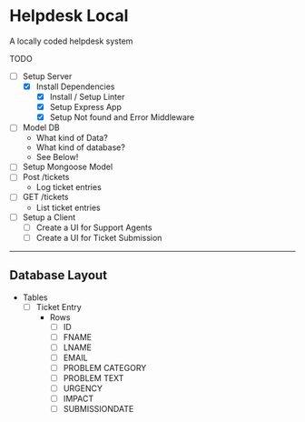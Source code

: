 # Helpdesk Local #

 A locally coded helpdesk system

 TODO

- [ ] Setup Server
  - [X] Install Dependencies
    - [X] Install / Setup Linter
    - [X] Setup Express App
    - [X] Setup Not found and Error Middleware
- [ ] Model DB
  - What kind of Data?
  - What kind of database?
  - See Below!
- [ ] Setup Mongoose Model
- [ ] Post /tickets
  - Log ticket entries
- [ ] GET /tickets
  - List ticket entries
- [ ] Setup a Client
  - [ ] Create a UI for Support Agents
  - [ ] Create a UI for Ticket Submission

---

## Database Layout ##

- Tables
  - [ ] Ticket Entry
    - Rows
      - [ ] ID
      - [ ] FNAME
      - [ ] LNAME
      - [ ] EMAIL
      - [ ] PROBLEM CATEGORY
      - [ ] PROBLEM TEXT
      - [ ] URGENCY
      - [ ] IMPACT
      - [ ] SUBMISSIONDATE
